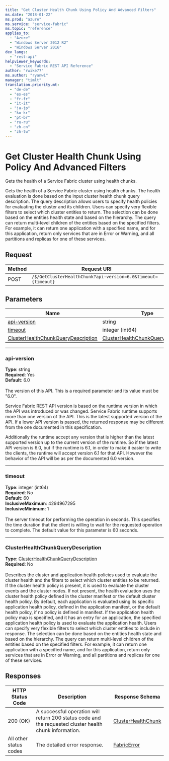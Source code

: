 ```yaml
---
title: "Get Cluster Health Chunk Using Policy And Advanced Filters"
ms.date: "2018-01-22"
ms.prod: "azure"
ms.service: "service-fabric"
ms.topic: "reference"
applies_to: 
  - "Azure"
  - "Windows Server 2012 R2"
  - "Windows Server 2016"
dev_langs: 
  - "rest-api"
helpviewer_keywords: 
  - "Service Fabric REST API Reference"
author: "rwike77"
ms.author: "ryanwi"
manager: "timlt"
translation.priority.mt: 
  - "de-de"
  - "es-es"
  - "fr-fr"
  - "it-it"
  - "ja-jp"
  - "ko-kr"
  - "pt-br"
  - "ru-ru"
  - "zh-cn"
  - "zh-tw"
---
```

# Get Cluster Health Chunk Using Policy And Advanced Filters
Gets the health of a Service Fabric cluster using health chunks.

Gets the health of a Service Fabric cluster using health chunks. The health evaluation is done based on the input cluster health chunk query description.
The query description allows users to specify health policies for evaluating the cluster and its children.
Users can specify very flexible filters to select which cluster entities to return. The selection can be done based on the entities health state and based on the hierarchy.
The query can return multi-level children of the entities based on the specified filters. For example, it can return one application with a specified name, and for this application, return
only services that are in Error or Warning, and all partitions and replicas for one of these services.


## Request
| Method | Request URI |
| ------ | ----------- |
| POST | `/$/GetClusterHealthChunk?api-version=6.0&timeout={timeout}` |


## Parameters
| Name | Type | Required | Location |
| --- | --- | --- | --- |
| [api-version](#api-version) | string | Yes | Query |
| [timeout](#timeout) | integer (int64) | No | Query |
| [ClusterHealthChunkQueryDescription](#clusterhealthchunkquerydescription) | [ClusterHealthChunkQueryDescription](sfclient-v61-model-clusterhealthchunkquerydescription.md) | No | Body |

____
### api-version
__Type__: string <br/>
__Required__: Yes<br/>
__Default__: 6.0 <br/>
<br/>
The version of this API. This is a required parameter and its value must be "6.0".

Service Fabric REST API version is based on the runtime version in which the API was introduced or was changed. Service Fabric runtime supports more than one version of the API. This is the latest supported version of the API. If a lower API version is passed, the returned response may be different from the one documented in this specification.

Additionally the runtime accept any version that is higher than the latest supported version up to the current version of the runtime. So if the latest API version is 6.0, but if the runtime is 6.1, in order to make it easier to write the clients, the runtime will accept version 6.1 for that API. However the behavior of the API will be as per the documented 6.0 version.


____
### timeout
__Type__: integer (int64) <br/>
__Required__: No<br/>
__Default__: 60 <br/>
__InclusiveMaximum__: 4294967295 <br/>
__InclusiveMinimum__: 1 <br/>
<br/>
The server timeout for performing the operation in seconds. This specifies the time duration that the client is willing to wait for the requested operation to complete. The default value for this parameter is 60 seconds.

____
### ClusterHealthChunkQueryDescription
__Type__: [ClusterHealthChunkQueryDescription](sfclient-v61-model-clusterhealthchunkquerydescription.md) <br/>
__Required__: No<br/>
<br/>
Describes the cluster and application health policies used to evaluate the cluster health and the filters to select which cluster entities to be returned.
If the cluster health policy is present, it is used to evaluate the cluster events and the cluster nodes. If not present, the health evaluation uses the cluster health policy defined in the cluster manifest or the default cluster health policy.
By default, each application is evaluated using its specific application health policy, defined in the application manifest, or the default health policy, if no policy is defined in manifest.
If the application health policy map is specified, and it has an entry for an application, the specified application health policy
is used to evaluate the application health.
Users can specify very flexible filters to select which cluster entities to include in response. The selection can be done based on the entities health state and based on the hierarchy.
The query can return multi-level children of the entities based on the specified filters. For example, it can return one application with a specified name, and for this application, return
only services that are in Error or Warning, and all partitions and replicas for one of these services.


## Responses

| HTTP Status Code | Description | Response Schema |
| --- | --- | --- |
| 200 (OK) | A successful operation will return 200 status code and the requested cluster health chunk information.<br/> | [ClusterHealthChunk](sfclient-v61-model-clusterhealthchunk.md) |
| All other status codes | The detailed error response.<br/> | [FabricError](sfclient-v61-model-fabricerror.md) |
